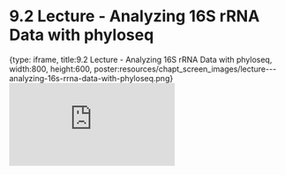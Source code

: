 # 9.2 Lecture - Analyzing 16S rRNA Data with phyloseq
 
{type: iframe, title:9.2 Lecture - Analyzing 16S rRNA Data with phyloseq, width:800, height:600, poster:resources/chapt_screen_images/lecture---analyzing-16s-rrna-data-with-phyloseq.png}
![](https://sayumiyork.github.io/miniCURE-16S_Test/lecture---analyzing-16s-rrna-data-with-phyloseq.html)
 

 
